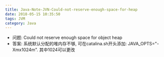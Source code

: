 ```yaml
---
title: Java-Note-JVN-Could-not-reserve-enough-space-for-heap
date: 2018-05-15 10:35:50
tags: JVM
category: Java
---
```

- 问题: Could not reserve enough space for object heap
- 答案: 系统默认分配的堆内存不够, 可在catalina.sh开头添加: JAVA_OPTS="-Xmx1024m". 其中1024可以更改
<!-- more -->
